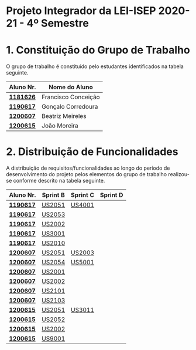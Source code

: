 # Projeto Integrador da LEI-ISEP 2020-21 - 4º Semestre

# 1. Constituição do Grupo de Trabalho

O grupo de trabalho é constituído pelo estudantes identificados na tabela seguinte.

| Aluno Nr.	                 | Nome do Aluno	        |
|--------------------------------|------------------------------|
| **[1181626](/Docs/1181626/)**  | Francisco Conceição          |
| **[1190617](/Docs/1190617/)**  | Gonçalo Corredoura           |
| **[1200607](/Docs/1200607/)**  | Beatriz Meireles	        |
| **[1200615](/Docs/1200615/)**  | João Moreira		        |


# 2. Distribuição de Funcionalidades ###

A distribuição de requisitos/funcionalidades ao longo do período de desenvolvimento do projeto pelos elementos do grupo de trabalho realizou-se conforme descrito na tabela seguinte.

| Aluno Nr.	                    | Sprint B                | Sprint C | Sprint D |
|-------------------------------|-------------------------|----------|----------|
| [**1190617**](/Docs/1190617/) | [US2051](/Docs/US2051)  |[US4001](/Docs/US4001)
| [**1190617**](/Docs/1190617/) | [US2053](/Docs/US2053)  |
| [**1190617**](/Docs/1190617/) | [US2002](/Docs/US2002)  |
| [**1190617**](/Docs/1190617/) | [US3001](/Docs/US3001)  |
| [**1190617**](/Docs/1190617/) | [US2010](/Docs/US2010)  |
| [**1200607**](/Docs/1200607/) | [US2051](/Docs/US2051)  |[US2003](/Docs/US2003)
| [**1200607**](/Docs/1181626/) | [US2054](/Docs/US2054)  |[US5001](/Docs/US5001)
| [**1200607**](/Docs/1200607/) | [US2001](/Docs/US2001)  |
| [**1200607**](/Docs/1200607/) | [US2002](/Docs/US2002)  |
| [**1200607**](/Docs/1200607/) | [US2101](/Docs/US2101)  |
| [**1200607**](/Docs/1200607/) | [US2103](/Docs/US2103)  |
| [**1200615**](/Docs/1200615/) | [US2051](/Docs/US2051)  |[US3011](/Docs/US3011)
| [**1200615**](/Docs/1200615/) | [US2052](/Docs/US2052)  | 
| [**1200615**](/Docs/1200615/) | [US2002](/Docs/US2002)  |
| [**1200615**](/Docs/1200615/) | [US9001](/Docs/US9001)  |
